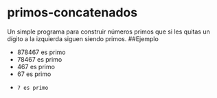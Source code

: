 # primos-concatenados
Un simple programa para construir números primos que si les quitas un dígito a la izquierda siguen siendo primos.
##Ejemplo
- 878467 es primo
-  78467 es primo
-   467 es primo
-    67 es primo
-     7 es primo
     
